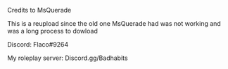 Credits to MsQuerade

This is a reupload since the old one MsQuerade had was not working and was a long process to dowload

Discord: Flaco#9264

My roleplay server: Discord.gg/Badhabits
